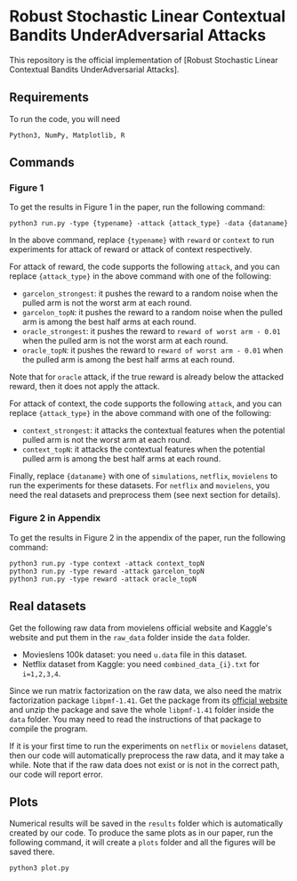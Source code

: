 # Robust Stochastic Linear Contextual Bandits UnderAdversarial Attacks

This repository is the official implementation of [Robust Stochastic Linear Contextual Bandits UnderAdversarial Attacks].


## Requirements

To run the code, you will need 

```
Python3, NumPy, Matplotlib, R
```


## Commands

### Figure 1

To get the results in Figure 1 in the paper, run the following command:

```
python3 run.py -type {typename} -attack {attack_type} -data {dataname}
```

In the above command, replace ``{typename}`` with ``reward`` or ``context`` to run experiments for attack of reward or attack of context respectively. 

For attack of reward, the code supports the following ``attack``, and you can replace ``{attack_type}`` in the above command with one of the following:
- ``garcelon_strongest``: it pushes the reward to a random noise when the pulled arm is not the worst arm at each round.
- ``garcelon_topN``: it pushes the reward to a random noise when the pulled arm is among the best half arms at each round.
- ``oracle_strongest``: it pushes the reward to ``reward of worst arm - 0.01`` when the pulled arm is not the worst arm at each round. 
- ``oracle_topN``: it pushes the reward to ``reward of worst arm - 0.01`` when the pulled arm is among the best half arms at each round.

Note that for ``oracle`` attack, if the true reward is already below the attacked reward, then it does not apply the attack.

For attack of context, the code supports the following ``attack``, and you can replace ``{attack_type}`` in the above command with one of the following:
- ``context_strongest``: it attacks the contextual features when the potential pulled arm is not the worst arm at each round.
- ``context_topN``: it attacks the contextual features when the potential pulled arm is among the best half arms at each round.

Finally, replace ``{dataname}`` with one of ``simulations``, ``netflix``, ``movielens`` to run the experiments for these datasets. For ``netflix`` and ``movielens``, you need the real datasets and preprocess them (see next section for details).


### Figure 2 in Appendix

To get the results in Figure 2 in the appendix of the paper, run the following command:
```
python3 run.py -type context -attack context_topN
python3 run.py -type reward -attack garcelon_topN
python3 run.py -type reward -attack oracle_topN
```

## Real datasets

Get the following raw data from movielens official website and Kaggle's website and put them in the ``raw_data`` folder inside the ``data`` folder.

- Movieslens 100k dataset: you need ``u.data`` file in this dataset.
- Netflix dataset from Kaggle: you need ``combined_data_{i}.txt`` for ``i=1,2,3,4``.

Since we run matrix factorization on the raw data, we also need the matrix factorization package `libpmf-1.41`. Get the package from its [official website](https://www.cs.utexas.edu/~rofuyu/libpmf/) and unzip the package and save the whole `libpmf-1.41` folder inside the ``data`` folder. You may need to read the instructions of that package to compile the program.

If it is your first time to run the experiments on ``netflix`` or ``movielens`` dataset, then our code will automatically preprocess the raw data, and it may take a while. Note that if the raw data does not exist or is not in the correct path, our code will report error.



## Plots

Numerical results will be saved in the ``results`` folder which is automatically created by our code. To produce the same plots as in our paper, run the following command, it will create a ``plots`` folder and all the figures will be saved there.

```
python3 plot.py
```
